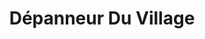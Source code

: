 ---
title: "Dépanneur Du Village"
url: /montreal/depanneur-du-village-rue-cherrier/
shop: convenience
---